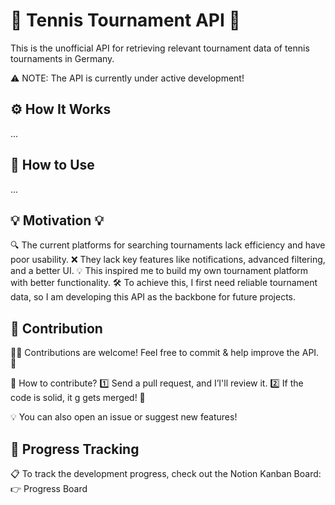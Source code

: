 # 🎾 Tennis Tournament API 🚀
This is the unofficial API for retrieving relevant tournament data of tennis tournaments in Germany.

⚠️ NOTE: The API is currently under active development!

## ⚙️ How It Works
...

## 📖 How to Use
...

## 💡 Motivation 💡
🔍 The current platforms for searching tournaments lack efficiency and have poor usability.
❌ They lack key features like notifications, advanced filtering, and a better UI.
💡 This inspired me to build my own tournament platform with better functionality.
🛠️ To achieve this, I first need reliable tournament data, so I am developing this API as the backbone for future projects.

## 🤝 Contribution
👨‍💻 Contributions are welcome! Feel free to commit & help improve the API. 🚀

🔹 How to contribute?
1️⃣ Send a pull request, and I’I'll review it.
2️⃣ If the code is solid, it g gets merged! 🎉

💡 You can also open an issue or suggest new features!

## 📌 Progress Tracking
📋 To track the development progress, check out the Notion Kanban Board:
👉 Progress Board
